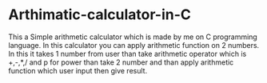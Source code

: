 # Arthimatic-calculator-in-C
This a Simple arithmetic calculator which is made by me on C programming language. In this calculator you can apply arithmetic function on 2 numbers. In this it takes 1 number from user than take arithmetic operator which is +,-,*,/ and p for power than take 2 number and than apply arithmetic function which user input then give result.
